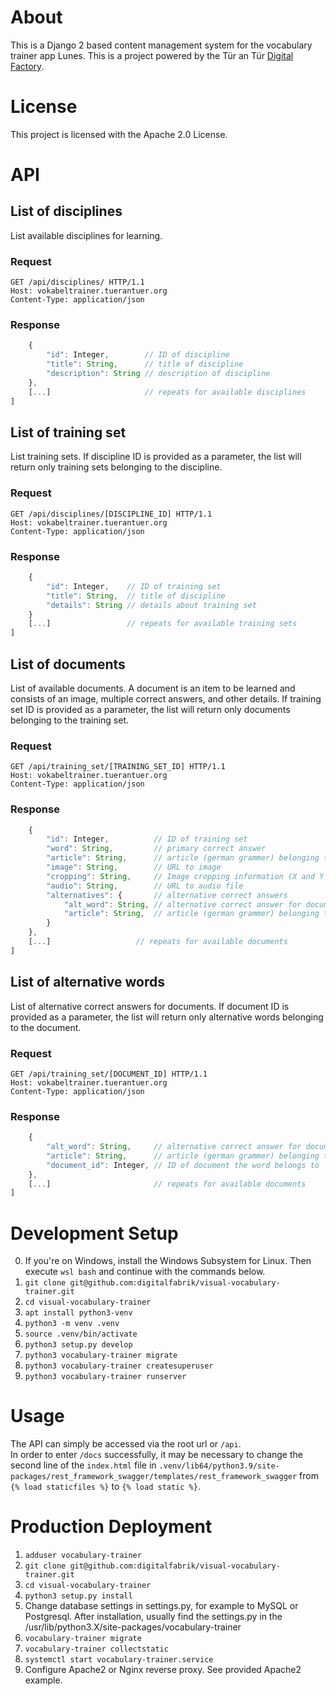 # About
This is a Django 2 based content management system for the vocabulary trainer app Lunes. This is a project powered by the Tür an Tür [Digital Factory](https://tuerantuer.de/digitalfabrik/).

# License
This project is licensed with the Apache 2.0 License.

# API
## List of disciplines
List available disciplines for learning.
### Request
```http
GET /api/disciplines/ HTTP/1.1
Host: vokabeltrainer.tuerantuer.org
Content-Type: application/json
```
### Response
```javascript
    {
        "id": Integer,        // ID of discipline
        "title": String,      // title of discipline
        "description": String // description of discipline 
    },
    [...]                     // repeats for available disciplines
]
```

## List of training set
List training sets. If discipline ID is provided as a parameter, the list will return only training sets belonging to the discipline.
### Request
```http
GET /api/disciplines/[DISCIPLINE_ID] HTTP/1.1
Host: vokabeltrainer.tuerantuer.org
Content-Type: application/json
```
### Response
```javascript
    {
        "id": Integer,    // ID of training set
        "title": String,  // title of discipline
        "details": String // details about training set 
    }
    [...]                 // repeats for available training sets
]
```
## List of documents
List of available documents. A document is an item to be learned and consists of an image, multiple correct answers, and other details. If training set ID is provided as a parameter, the list will return only documents belonging to the training set.
### Request
```http
GET /api/training_set/[TRAINING_SET_ID] HTTP/1.1
Host: vokabeltrainer.tuerantuer.org
Content-Type: application/json
```
### Response
```javascript
    {
        "id": Integer,          // ID of training set
        "word": String,         // primary correct answer
        "article": String,      // article (german grammer) belonging to the item
        "image": String,        // URL to image
        "cropping": String,     // Image cropping information (X and Y offset + width and height?)
        "audio": String,        // URL to audio file
        "alternatives": {       // alternative correct answers
            "alt_word": String, // alternative correct answer for document
            "article": String,  // article (german grammer) belonging to the item
        }
    },
    [...]                   // repeats for available documents
]
```
## List of alternative words
List of alternative correct answers for documents. If document ID is provided as a parameter, the list will return only alternative words belonging to the document.
### Request
```http
GET /api/training_set/[DOCUMENT_ID] HTTP/1.1
Host: vokabeltrainer.tuerantuer.org
Content-Type: application/json
```
### Response
```javascript
    {
        "alt_word": String,     // alternative correct answer for document
        "article": String,      // article (german grammer) belonging to the item
        "document_id": Integer, // ID of document the word belongs to
    },
    [...]                       // repeats for available documents
]
```

# Development Setup
0. If you're on Windows, install the Windows Subsystem for Linux. Then execute `wsl bash` and continue with the commands below.
1. `git clone git@github.com:digitalfabrik/visual-vocabulary-trainer.git`
2. `cd visual-vocabulary-trainer`
3. `apt install python3-venv`
4. `python3 -m venv .venv`
5. `source .venv/bin/activate`
6. `python3 setup.py develop`
7. `python3 vocabulary-trainer migrate`
8. `python3 vocabulary-trainer createsuperuser`
9. `python3 vocabulary-trainer runserver`

# Usage
The API can simply be accessed via the root url or `/api`. </br>
In order to enter `/docs` successfully, it may be necessary to change the second line of the `index.html` file in `.venv/lib64/python3.9/site-packages/rest_framework_swagger/templates/rest_framework_swagger` from `{% load staticfiles %}` to `{% load static %}`.

# Production Deployment
1. `adduser vocabulary-trainer`
2. `git clone git@github.com:digitalfabrik/visual-vocabulary-trainer.git`
3. `cd visual-vocabulary-trainer`
4. `python3 setup.py install`
5. Change database settings in settings.py, for example to MySQL or Postgresql. After installation, usually find the settings.py in the /usr/lib/python3.X/site-packages/vocabulary-trainer
6. `vocabulary-trainer migrate`
7. `vocabulary-trainer collectstatic`
8. `systemctl start vocabulary-trainer.service`
9. Configure Apache2 or Nginx reverse proxy. See provided Apache2 example.
